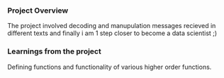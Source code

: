 ### Project Overview

 The project involved decoding and manupulation messages recieved in different texts and finally i am 1 step closer to become a data scientist ;)


### Learnings from the project

 Defining functions and functionality of various higher order functions.


